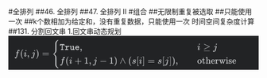 #全排列
##46. 全排列
[](https://leetcode-cn.com/problems/permutations/)
##47. 全排列 II
[](https://leetcode-cn.com/problems/permutations-ii/)
#组合
##无限制重复被选取
[](https://leetcode-cn.com/problems/combination-sum/)
##只能使用一次
[](https://leetcode-cn.com/problems/combination-sum-ii/)
##k个数相加为给定和，没有重复数据，只能使用一次
时间空间复杂度计算
[](https://leetcode-cn.com/problems/combination-sum-iii/)
##131. 分割回文串
[](https://leetcode-cn.com/problems/palindrome-partitioning/)
1.回文串动态规划
![](.z_02_算法_类别_回溯_images/bcbaa958.png)
